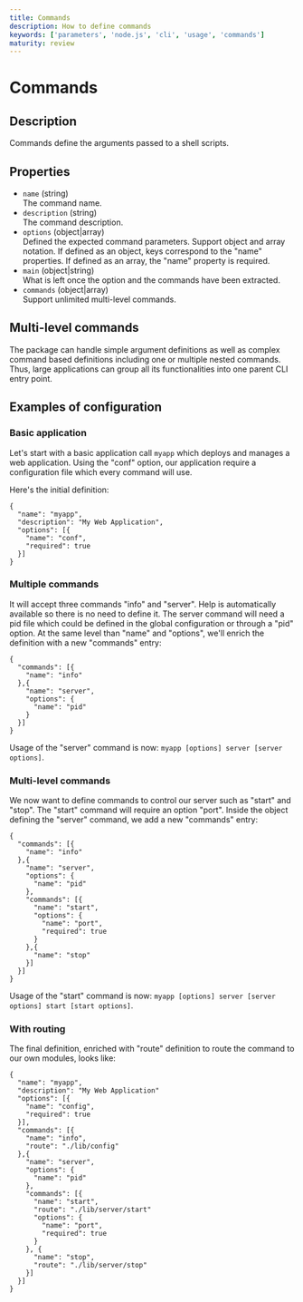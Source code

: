 ```yaml
---
title: Commands
description: How to define commands
keywords: ['parameters', 'node.js', 'cli', 'usage', 'commands']
maturity: review
---
```


# Commands

## Description

Commands define the arguments passed to a shell scripts.

## Properties

* `name` (string)   
  The command name.
* `description` (string)   
  The command description.
* `options` (object|array)   
  Defined the expected command parameters. Support object and array notation. If
  defined as an object, keys correspond to the "name" properties. If defined as 
  an array, the "name" property is required.
* `main` (object|string)   
  What is left once the option and the commands have been extracted.
* `commands` (object|array)   
  Support unlimited multi-level commands.

## Multi-level commands

The package can handle simple argument definitions as well as complex command
based definitions including one or multiple nested commands. Thus, large 
applications can group all its functionalities into one parent CLI entry point.

## Examples of configuration

### Basic application

Let's start with a basic application call `myapp` which deploys and manages
a web application. Using the "conf" option, our application require a 
configuration file which every command will use. 

Here's the initial definition:

```
{
  "name": "myapp",
  "description": "My Web Application",
  "options": [{
    "name": "conf",
    "required": true
  }]
}
```

### Multiple commands

It will accept three commands "info" and "server". Help is automatically
available so there is no need to define it. The server command will need a pid
file which could be defined in the global configuration or through a "pid"
option. At the same level than "name" and "options", we'll enrich the definition
with a new "commands" entry:

```
{
  "commands": [{
    "name": "info"
  },{
    "name": "server",
    "options": {
      "name": "pid"
    }
  }]
}
```

Usage of the "server" command is now:
`myapp [options] server [server options]`.

### Multi-level commands

We now want to define commands to control our server such as "start" and 
"stop". The "start" command will require an option "port". Inside the object 
defining the "server" command, we add a new "commands" entry:

```
{
  "commands": [{
    "name": "info"
  },{
    "name": "server",
    "options": {
      "name": "pid"
    },
    "commands": [{
      "name": "start",
      "options": {
        "name": "port",
        "required": true
      }
    },{
      "name": "stop"
    }]
  }]
}
```

Usage of the "start" command is now:
`myapp [options] server [server options] start [start options]`.

### With routing

The final definition, enriched with "route" definition to route the command to
our own modules, looks like:

```
{
  "name": "myapp",
  "description": "My Web Application"
  "options": [{
    "name": "config",
    "required": true
  }],
  "commands": [{
    "name": "info",
    "route": "./lib/config"
  },{
    "name": "server",
    "options": {
      "name": "pid"
    },
    "commands": [{
      "name": "start",
      "route": "./lib/server/start"
      "options": {
        "name": "port",
        "required": true
      }
    }, {
      "name": "stop",
      "route": "./lib/server/stop"
    }]
  }]
}
```
